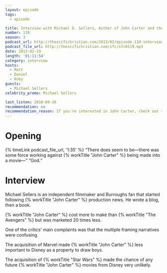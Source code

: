 ```yaml
---
layout: episode
tags:
  - episode

title: Interview with Michael D. Sellers, Author of John Carter and the Gods of Hollywood
number: 119
season: 3
podcast_url: http://thescifichristian.com/2013/02/episode-119-interview-with-michael-d-sellers-author-of-john-carter-and-the-gods-of-hollywood/
podcast_file_url: http://thescifichristian.com/sfc/sfc0119.mp3
date: 2013-02-19
length: '01:11:54'
category: interview
hosts:
  - Matt
  - Daniel
  - Koby
guests:
  - Michael Sellers
celebrity_promo: Michael Sellers 

last_listen: 2018-09-26
recommendation: no
recommendation_reason: If you're interested in John Carter, check out this behind-the-scenes look with a subject expert.
---
```

# Opening

<div class="quote">
  {% timeLink podcast_file_url, '1:35' %}
  <q class="matt">There does seem to be—there was some force working against {% workTitle "John Carter" %} being made into a movie—</q>
  <q class="koby">God.</q>
</div>



# Interview

Michael Sellers is an independent filmmaker and Burroughs fan that started following {% workTitle "John Carter" %} production news. He wrote a blog, then a book.

{% workTitle "John Carter" %} cost more to make than {% workTitle "The Avengers" %} but was marketed 20 times less. 

One of the critics' main complaints was that the multiple framing narratives were confusing.

The acquisition of Marvel made {% workTitle "John Carter" %} less important to Disney as a property to draw boys. 

The acquisition of {% workTitle "Star Wars" %} made the chance of any future {% workTitle "John Carter" %} movies from Disney very unlikely. 